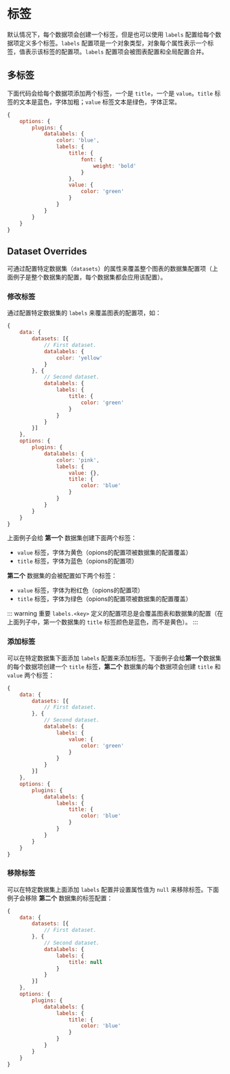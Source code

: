 # 标签

默认情况下，每个数据项会创建一个标签，但是也可以使用 `labels` 配置给每个数据项定义多个标签。`labels` 配置项是一个对象类型，对象每个属性表示一个标签，值表示该标签的配置项。`labels` 配置项会被图表配置和全局配置合并。

## 多标签

下面代码会给每个数据项添加两个标签，一个是 `title`，一个是 `value`。`title` 标签的文本是蓝色，字体加粗；`value` 标签文本是绿色，字体正常。

```js
{
    options: {
        plugins: {
            datalabels: {
                color: 'blue',
                labels: {
                    title: {
                        font: {
                            weight: 'bold'
                        }
                    },
                    value: {
                        color: 'green'
                    }
                }
            }
        }
    }
}
```

## Dataset Overrides

可通过配置特定数据集（`datasets`）的属性来覆盖整个图表的数据集配置项（上面例子是整个数据集的配置，每个数据集都会应用该配置）。

### 修改标签

通过配置特定数据集的 `labels` 来覆盖图表的配置项，如：

```js
{
    data: {
        datasets: [{
            // First dataset.
            datalabels: {
                color: 'yellow'
            }
        }, {
            // Second dataset.
            datalabels: {
                labels: {
                    title: {
                        color: 'green'
                    }
                }
            }
        }]
    },
    options: {
        plugins: {
            datalabels: {
                color: 'pink',
                labels: {
                    value: {},
                    title: {
                        color: 'blue'
                    }
                }
            }
        }
    }
}
```

上面例子会给 **第一个** 数据集创建下面两个标签：
- `value` 标签，字体为黄色（opions的配置项被数据集的配置覆盖）
- `title` 标签，字体为蓝色（opions的配置项）

**第二个** 数据集的会被配置如下两个标签：
- `value` 标签，字体为粉红色（opions的配置项）
- `title` 标签，字体为绿色（opions的配置项被数据集的配置覆盖）

::: warning 重要
`labels.<key>` 定义的配置项总是会覆盖图表和数据集的配置（在上面列子中，第一个数据集的 `title` 标签颜色是蓝色，而不是黄色）。
:::

### 添加标签

可以在特定数据集下面添加 `labels` 配置来添加标签。下面例子会给**第一个**数据集的每个数据项创建一个 `title` 标签，**第二个** 数据集的每个数据项会创建 `title` 和 `value` 两个标签：

```js
{
    data: {
        datasets: [{
            // First dataset.
        }, {
            // Second dataset.
            datalabels: {
                labels: {
                    value: {
                        color: 'green'
                    }
                }
            }
        }]
    },
    options: {
        plugins: {
            datalabels: {
                labels: {
                    title: {
                        color: 'blue'
                    }
                }
            }
        }
    }
}
```

### 移除标签

可以在特定数据集上面添加 `labels` 配置并设置属性值为 `null` 来移除标签。下面例子会移除 **第二个** 数据集的标签配置：

```js
{
    data: {
        datasets: [{
            // First dataset.
        }, {
            // Second dataset.
            datalabels: {
                labels: {
                    title: null
                }
            }
        }]
    },
    options: {
        plugins: {
            datalabels: {
                labels: {
                    title: {
                        color: 'blue'
                    }
                }
            }
        }
    }
}
```
